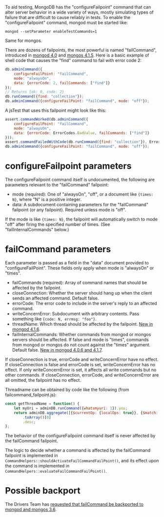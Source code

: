 To aid testing, MongoDB has the "configureFailpoint" command that can alter server behavior in a wide variety of ways, mostly simulating types of failure that are difficult to cause reliably in tests. To enable the "configureFailpoint" command, mongod must be started like:
```
mongod --setParameter enableTestCommands=1
```
Same for mongos.

There are dozens of failpoints, the most powerful is named "failCommand", introduced in [mongod 4.0](https://jira.mongodb.org/browse/SERVER-34551) and [mongos 4.1.5](https://jira.mongodb.org/browse/SERVER-35518). Here is a basic example of shell code that causes the "find" command to fail with error code 2:
```js
db.adminCommand({
    configureFailPoint: "failCommand",
    mode: "alwaysOn",
    data: {errorCode: 2, failCommands: ["find"]}
});
// Returns {ok: 0, code: 2}
db.runCommand({find: "collection"});
db.adminCommand({configureFailPoint: "failCommand", mode: "off"});
```
A jsTest that uses this failpoint might look like this:
```js
assert.commandWorked(db.adminCommand({
    configureFailPoint: "failCommand",
    mode: "alwaysOn",
    data: {errorCode: ErrorCodes.BadValue, failCommands: ["find"]}
}));
assert.commandFailedWithCode(db.runCommand({find: "collection"}), ErrorCodes.BadValue);
db.adminCommand({configureFailPoint: "failCommand", mode: "off"});
```

# configureFailpoint parameters

The configureFailpoint command itself is undocumented, the following are parameters relevant to the "failCommand" failpoint:

- mode (required): One of "alwaysOn", "off", or a document like ``{times: N}``, where "N" is a positive integer.
- data: A subdocument containing parameters for the "failCommand" failpoint (or any failpoint). Required unless mode is "off".

If the mode is like ``{times: N}``, the failpoint will automatically switch to mode "off" after firing the specified number of times. (See "failInternalCommands" below.)

# failCommand parameters

Each parameter is passed as a field in the "data" document provided to "configureFailPoint". These fields only apply when mode is "alwaysOn" or "times".

- failCommands (required): Array of command names that should be affected by the failpoint.
- closeConnection: Whether the server should hang up when the client sends an affected command. Default false.
- errorCode: The error code to include in the server's reply to an affected command.
- writeConcernError: Subdocument with arbitrary contents. Pass something like ``{code: N, errmsg: "foo"}``.
- threadName: Which thread should be affected by the failpoint. [New in mongod 4.1.6](https://jira.mongodb.org/browse/SERVER-38054).
- failInternalCommands: Whether commands from mongod or mongos servers should be affected. If false and mode is "times", commands from mongod or mongos do not count against the "times" argument. Default false. [New in mongod 4.0.6 and 4.1.7](https://jira.mongodb.org/browse/SERVER-34943).

If closeConnection is true, errorCode and writeConcernError have no effect. If closeConnection is false and errorCode is set, writeConcernError has no effect. If only writeConcernError is set, it affects all write commands but no other commands. If closeConnection, errorCode, and writeConcernError are all omitted, the failpoint has no effect.

Threadname can be obtained by code like the following (from failcommand_failpoint.js):
```js
const getThreadName = function() {
    let myUri = adminDB.runCommand({whatsmyuri: 1}).you;
    return adminDB.aggregate([{$currentOp: {localOps: true}}, {$match: {client: myUri}}])
        .toArray()[0]
        .desc;
};
```

The behavior of the configureFailpoint command itself is never affected by the failCommand failpoint.

The logic to decide whether a command is affected by the failCommand failpoint is implemented in ``CommandHelpers::shouldActivateFailCommandFailPoint()``, and its effect upon the command is implemented in ``CommandHelpers::evaluateFailCommandFailPoint()``.

# Possible backport

The Drivers Team has [requested that failCommand be backported to mongod and mongos 3.6](https://jira.mongodb.org/browse/SERVER-39478).
